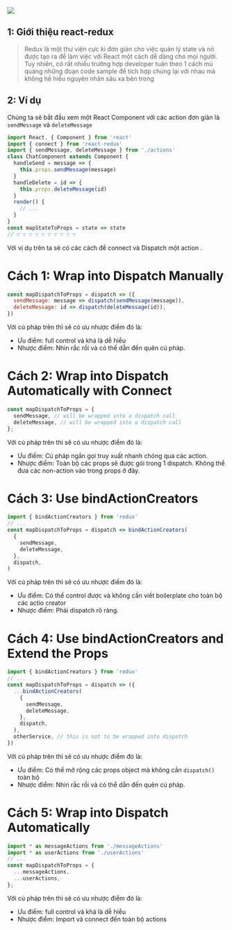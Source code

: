 ![](https://images.viblo.asia/0fec4f77-bbdc-46ef-bc70-64a508d907c4.png)
## 1: Giới thiệu react-redux
> Redux là một thư viện cực kì đơn giản cho việc quản lý state và nó được tạo ra để làm việc với React một cách dễ dàng cho mọi người. Tuy nhiên, có rất nhiều trường hợp developer tuân theo 1 cách mù quáng những đoạn code sample để tích hợp chúng lại với nhau mà không hề hiểu nguyên nhân sâu xa bên trong
## 2: Ví dụ
Chúng ta sẽ bắt đầu xem một React Component với các action đơn giản là `sendMessage` và `deleteMessage`

```js
import React, { Component } from 'react'
import { connect } from 'react-redux'
import { sendMessage, deleteMessage } from './actions'
class ChatComponent extends Component {
  handleSend = message => {
    this.props.sendMessage(message)
  }
  handleDelete = id => {
    this.props.deleteMessage(id)
  }
  render() {
    // ...
  }
}
const mapStateToProps = state => state
// ▽ ▽ ▽ ▽ ▽ ▽ ▽ ▽ ▽ ▽
```
Với vị dụ trên ta sẽ có các cách để connect và Dispatch một action .
# Cách 1: Wrap into Dispatch Manually
```js
const mapDispatchToProps = dispatch => ({
  sendMessage: message => dispatch(sendMessage(message)),
  deleteMessage: id => dispatch(deleteMessage(id)),
})
```
Với cú pháp trên thì sẽ có ưu nhược điểm đó là:
* Ưu điểm: full control và khá là dễ hiểu
* Nhược điểm: Nhìn rắc rồi và có thể dẫn đến quên cú pháp.
# Cách 2: Wrap into Dispatch Automatically with Connect
```js
const mapDispatchToProps = {
  sendMessage, // will be wrapped into a dispatch call
  deleteMessage, // will be wrapped into a dispatch call
};
```
Với cú pháp trên thì sẽ có ưu nhược điểm đó là:
* Ưu điểm: Cú pháp ngắn gọi truy xuất nhanh chóng qua các action.
* Nhược điểm: Toàn bộ các props sẽ được gói trong 1 dispatch. Không thể đưa các non-action vào trong props ở đây.
# Cách 3: Use bindActionCreators
```js
import { bindActionCreators } from 'redux'
// ...
const mapDispatchToProps = dispatch => bindActionCreators(
  {
    sendMessage,
    deleteMessage,
  },
  dispatch,
)
```
Với cú pháp trên thì sẽ có ưu nhược điểm đó là:
* Ưu điểm: Có thể control được và không cần viết boilerplate cho toàn bộ các actio creator
* Nhược điểm: Phải dispatch rõ ràng.
# Cách 4: Use bindActionCreators and Extend the Props
```js
import { bindActionCreators } from 'redux'
// ...
const mapDispatchToProps = dispatch => ({
  ...bindActionCreators(
    {
      sendMessage,
      deleteMessage,
    },
    dispatch,
  ),
  otherService, // this is not to be wrapped into dispatch
})
```
Với cú pháp trên thì sẽ có ưu nhược điểm đó là:
* Ưu điểm: Có thể mở rộng các props object mà không cần `dispatch()` toàn bộ
* Nhược điểm: Nhìn rắc rồi và có thể dẫn đến quên cú pháp.
# Cách 5: Wrap into Dispatch Automatically
```js
import * as messageActions from './messageActions'
import * as userActions from './userActions'
// ...
const mapDispatchToProps = {
  ...messageActions,
  ...userActions,
};
```
Với cú pháp trên thì sẽ có ưu nhược điểm đó là:
* Ưu điểm: full control và khá là dễ hiểu
* Nhược điểm:  Import và connect đến toàn bộ actions